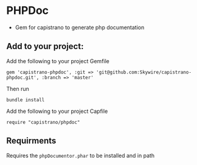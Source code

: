 # PHPDoc

- Gem for capistrano to generate php documentation

## Add to your project:

Add the following to your project Gemfile

~~~
gem 'capistrano-phpdoc', :git => 'git@github.com:Skywire/capistrano-phpdoc.git', :branch => 'master'
~~~

Then run 

~~~
bundle install
~~~

Add the following to your project Capfile

~~~
require "capistrano/phpdoc"
~~~

## Requirments

Requires the `phpDocumentor.phar` to be installed and in path